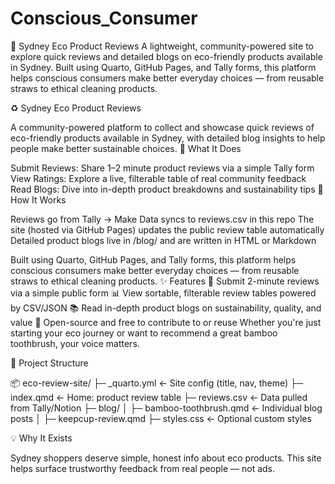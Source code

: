 # Conscious_Consumer
🌿 Sydney Eco Product Reviews  A lightweight, community-powered site to explore quick reviews and detailed blogs on eco-friendly products available in Sydney. Built using Quarto, GitHub Pages, and Tally forms, this platform helps conscious consumers make better everyday choices — from reusable straws to ethical cleaning products. 

♻️ Sydney Eco Product Reviews

A community-powered platform to collect and showcase quick reviews of eco-friendly products available in Sydney, with detailed blog insights to help people make better sustainable choices.
🌱 What It Does

Submit Reviews: Share 1–2 minute product reviews via a simple Tally form
View Ratings: Explore a live, filterable table of real community feedback
Read Blogs: Dive into in-depth product breakdowns and sustainability tips
🔧 How It Works

Reviews go from Tally → Make
Data syncs to reviews.csv in this repo
The site (hosted via GitHub Pages) updates the public review table automatically
Detailed product blogs live in /blog/ and are written in HTML or Markdown

Built using Quarto, GitHub Pages, and Tally forms, this platform helps conscious consumers make better everyday choices — from reusable straws to ethical cleaning products.
✨ Features
📝 Submit 2-minute reviews via a simple public form
📊 View sortable, filterable review tables powered by CSV/JSON
📚 Read in-depth product blogs on sustainability, quality, and value
🔗 Open-source and free to contribute to or reuse
Whether you're just starting your eco journey or want to recommend a great bamboo toothbrush, your voice matters.

📂 Project Structure

📦 eco-review-site/
├─ _quarto.yml               ← Site config (title, nav, theme)
├─ index.qmd                 ← Home: product review table
├─ reviews.csv               ← Data pulled from Tally/Notion
├─ blog/
│   ├─ bamboo-toothbrush.qmd ← Individual blog posts
│   ├─ keepcup-review.qmd
├─ styles.css                ← Optional custom styles

💡 Why It Exists

Sydney shoppers deserve simple, honest info about eco products. This site helps surface trustworthy feedback from real people — not ads.
